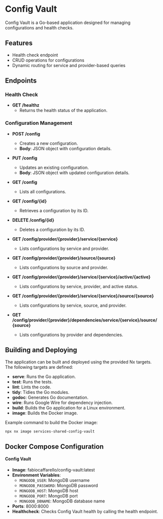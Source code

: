 # Config Vault

Config Vault is a Go-based application designed for managing configurations and health checks.

## Features

- Health check endpoint
- CRUD operations for configurations
- Dynamic routing for service and provider-based queries

## Endpoints

### Health Check

- **GET /healthz**
  - Returns the health status of the application.

### Configuration Management

- **POST /config**
  - Creates a new configuration.
  - **Body**: JSON object with configuration details.

- **PUT /config**
  - Updates an existing configuration.
  - **Body**: JSON object with updated configuration details.

- **GET /config**
  - Lists all configurations.

- **GET /config/{id}**
  - Retrieves a configuration by its ID.

- **DELETE /config/{id}**
  - Deletes a configuration by its ID.

- **GET /config/provider/{provider}/service/{service}**
  - Lists configurations by service and provider.

- **GET /config/provider/{provider}/source/{source}**
  - Lists configurations by source and provider.

- **GET /config/provider/{provider}/service/{service}/active/{active}**
  - Lists configurations by service, provider, and active status.

- **GET /config/provider/{provider}/service/{service}/source/{source}**
  - Lists configurations by service, source, and provider.

- **GET /config/provider/{provider}/dependencies/service/{service}/source/{source}**
  - Lists configurations by provider and dependencies.


## Building and Deploying

The application can be built and deployed using the provided Nx targets. The following targets are defined:

- **serve**: Runs the Go application.
- **test**: Runs the tests.
- **lint**: Lints the code.
- **tidy**: Tidies the Go modules.
- **godoc**: Generates Go documentation.
- **wire**: Runs Google Wire for dependency injection.
- **build**: Builds the Go application for a Linux environment.
- **image**: Builds the Docker image.

Example command to build the Docker image:
```bash
npx nx image services-shared-config-vault
```

## Docker Compose Configuration

#### Config Vault

- **Image**: fabiocaffarello/config-vault:latest
- **Environment Variables**:
  - `MONGODB_USER`: MongoDB username
  - `MONGODB_PASSWORD`: MongoDB password
  - `MONGODB_HOST`: MongoDB host
  - `MONGODB_PORT`: MongoDB port
  - `MONGODB_DBNAME`: MongoDB database name
- **Ports**: 8000:8000
- **Healthcheck**: Checks Config Vault health by calling the health endpoint.
